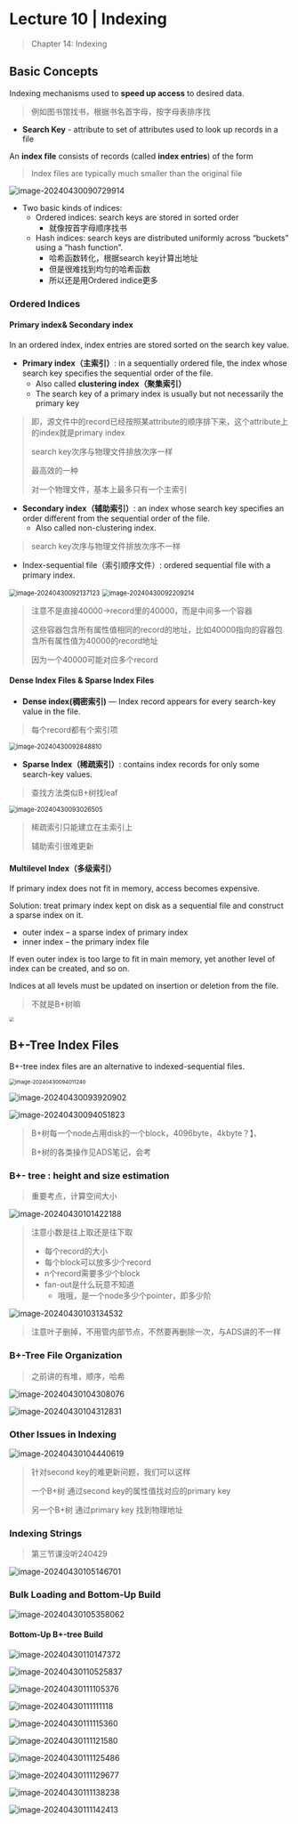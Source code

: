 #  Lecture 10 | Indexing

> Chapter 14: Indexing

## Basic Concepts

Indexing mechanisms used to **speed up access** to desired data.

> 例如图书馆找书，根据书名首字母，按字母表排序找

- **Search Key** - attribute to set of attributes used to look up records in a file

An **index file** consists of records (called **index entries**) of the form

> Index files are typically much smaller than the original file 

![image-20240430090729914](https://raw.githubusercontent.com/RimLutienpeist/image-hosting/main/image-20240430090729914.png)

- Two basic kinds of indices: 
  - Ordered indices: search keys are stored in sorted order 
    - 就像按首字母顺序找书
  - Hash indices: search keys are distributed uniformly across  “buckets” using a “hash function”.
    - 哈希函数转化，根据search key计算出地址
    - 但是很难找到均匀的哈希函数
    - 所以还是用Ordered indice更多

### Ordered Indices

#### Primary index& Secondary index

In an ordered index, index entries are stored sorted on the search key  value. 

- **Primary index（主索引）**: in a sequentially ordered file, the index whose search key specifies the sequential order of the file. 
  - Also called **clustering index（聚集索引）**
  - The search key of a primary index is usually but not necessarily the  primary key

> 即，源文件中的record已经按照某attribute的顺序排下来，这个attribute上的index就是primary index
>
> search key次序与物理文件排放次序一样
>
> 最高效的一种
>
> 对一个物理文件，基本上最多只有一个主索引

- **Secondary index（辅助索引）**: an index whose search key specifies an order different from the sequential order of the file. 
  - Also called non-clustering index.

> search key次序与物理文件排放次序不一样

- Index-sequential file（索引顺序文件）: ordered sequential file with a primary index.

<img src="https://raw.githubusercontent.com/RimLutienpeist/image-hosting/main/image-20240430092137123.png" alt="image-20240430092137123" style="zoom: 80%;" />

<img src="https://raw.githubusercontent.com/RimLutienpeist/image-hosting/main/image-20240430092209214.png" alt="image-20240430092209214" style="zoom:80%;" />

> 注意不是直接40000->record里的40000，而是中间多一个容器
>
> 这些容器包含所有属性值相同的record的地址，比如40000指向的容器包含所有属性值为40000的record地址
>
> 因为一个40000可能对应多个record

#### Dense Index Files & Sparse Index Files

- **Dense index(稠密索引)** — Index record appears for every search-key value in the file. 

> 每个record都有个索引项

<img src="https://raw.githubusercontent.com/RimLutienpeist/image-hosting/main/image-20240430092848810.png" alt="image-20240430092848810" style="zoom:80%;" />

- **Sparse Index（稀疏索引）**: contains index records for only some search-key values.

> 查找方法类似B+树找leaf

<img src="C:\Users\89620\AppData\Roaming\Typora\typora-user-images\image-20240430093026505.png" alt="image-20240430093026505" style="zoom:80%;" />

> 稀疏索引只能建立在主索引上
>
> 辅助索引很难更新

#### Multilevel Index（多级索引）

If primary index does not fit in memory, access becomes expensive.

Solution: treat primary index kept on disk as a sequential file and construct a  sparse index on it.

- outer index – a sparse index of  primary index 
- inner index – the primary index file

If even outer index is too large to fit in  main memory, yet another level of  index can be created, and so on. 

Indices at all levels must be updated  on insertion or deletion from the file.

> 不就是B+树嘛

<img src="https://raw.githubusercontent.com/RimLutienpeist/image-hosting/main/image-20240430093754912.png" style="zoom:50%;" />

## B+-Tree Index Files

B+-tree index files are an alternative to indexed-sequential files.

<img src="https://raw.githubusercontent.com/RimLutienpeist/image-hosting/main/image-20240430094011240.png" alt="image-20240430094011240" style="zoom: 67%;" />

![image-20240430093920902](https://raw.githubusercontent.com/RimLutienpeist/image-hosting/main/image-20240430093920902.png)

![image-20240430094051823](https://raw.githubusercontent.com/RimLutienpeist/image-hosting/main/image-20240430094051823.png)

> B+树每一个node占用disk的一个block，4096byte，4kbyte？】、
>
> B+树的各类操作见ADS笔记，会考

### B+- tree : height and size estimation

> 重要考点，计算空间大小

![image-20240430101422188](https://raw.githubusercontent.com/RimLutienpeist/image-hosting/main/image-20240430101422188.png)

> 注意小数是往上取还是往下取
>
> - 每个record的大小
> - 每个block可以放多少个record
> - n个record需要多少个block
> - fan-out是什么玩意不知道
>   - 哦哦，是一个node多少个pointer，即多少阶

![image-20240430103134532](https://raw.githubusercontent.com/RimLutienpeist/image-hosting/main/image-20240430103134532.png)

> 注意叶子删掉，不用管内部节点，不然要再删除一次，与ADS讲的不一样

### B+-Tree File Organization

> 之前讲的有堆，顺序，哈希

![image-20240430104308076](https://raw.githubusercontent.com/RimLutienpeist/image-hosting/main/image-20240430104308076.png)

![image-20240430104312831](https://raw.githubusercontent.com/RimLutienpeist/image-hosting/main/image-20240430104312831.png)

### Other Issues in Indexing

![image-20240430104440619](https://raw.githubusercontent.com/RimLutienpeist/image-hosting/main/image-20240430104440619.png)

> 针对second key的难更新问题，我们可以这样
>
> 一个B+树 通过second key的属性值找对应的primary key
>
> 另一个B+树 通过primary key 找到物理地址

### Indexing Strings

> 第三节课没听240429

![image-20240430105146701](https://raw.githubusercontent.com/RimLutienpeist/image-hosting/main/image-20240430105146701.png)

### Bulk Loading and Bottom-Up Build

![image-20240430105358062](https://raw.githubusercontent.com/RimLutienpeist/image-hosting/main/image-20240430105358062.png)

#### Bottom-Up B+-tree Build

![image-20240430110147372](https://raw.githubusercontent.com/RimLutienpeist/image-hosting/main/image-20240430110147372.png)

![image-20240430110525837](https://raw.githubusercontent.com/RimLutienpeist/image-hosting/main/image-20240430110525837.png)

![image-20240430111105376](https://raw.githubusercontent.com/RimLutienpeist/image-hosting/main/image-20240430111105376.png)

![image-20240430111111118](https://raw.githubusercontent.com/RimLutienpeist/image-hosting/main/image-20240430111111118.png)

![image-20240430111115360](https://raw.githubusercontent.com/RimLutienpeist/image-hosting/main/image-20240430111115360.png)

![image-20240430111121580](https://raw.githubusercontent.com/RimLutienpeist/image-hosting/main/image-20240430111121580.png)

![image-20240430111125486](https://raw.githubusercontent.com/RimLutienpeist/image-hosting/main/image-20240430111125486.png)

![image-20240430111129677](https://raw.githubusercontent.com/RimLutienpeist/image-hosting/main/image-20240430111129677.png)

![image-20240430111138238](https://raw.githubusercontent.com/RimLutienpeist/image-hosting/main/image-20240430111138238.png)

![image-20240430111142413](https://raw.githubusercontent.com/RimLutienpeist/image-hosting/main/image-20240430111142413.png)
